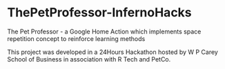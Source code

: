 # ThePetProfessor-InfernoHacks
The Pet Professor - a Google Home Action which implements space repetition concept to reinforce learning methods

This project was developed in a 24Hours Hackathon hosted by W P Carey School of Business in association with R Tech and PetCo.
